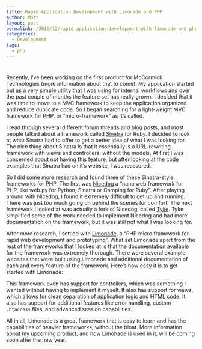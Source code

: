 ```yaml
---
title: Rapid Application Development with Limonade and PHP
author: Matt
layout: post
permalink: /2010/12/rapid-application-development-with-limonade-and-php/
categories:
  - Development
tags:
  - php
---
```

# 

Recently, I’ve been working on the first product for McCormick Technologies (more information about that to come). My application started out as a very simple utility that I was using for internal workflows and over the past couple of months the feature set has really grown. I decided that it was time to move to a MVC framework to keep the application organized and reduce duplicate code. So I began searching for a light-weight MVC framework for PHP, or “micro-framework” as it’s called.

I read through several different forum threads and blog posts, and most people talked about a framework called [Sinatra][1] for Ruby. I decided to look at what Sinatra had to offer to get a better idea of what I was looking for. The nice thing about Sinatra is that it essentially is a URL-rewriting framework with views and controllers, without the models. At first I was concerned about not having this feature, but after looking at the code examples that Sinatra had on it’s website, I was reassured.

 [1]: http://www.sinatrarb.com/

So I did some more research and found three of these Sinatra-style frameworks for PHP. The first was [Nicedog][2] a “nano web framework for PHP, like web.py for Python, Sinatra or Camping for Ruby”. After playing around with Nicedog, I found it extremely difficult to get up and running. There was just too much going on behind the scenes for comfort. The next framework I looked at was actually a fork of Nicedog, called [Tyke][3]. Tyke simplified some of the work needed to implement Nicedog and had more documentation on the framework, but it was still not what I was looking for.

 [2]: https://github.com/bastos/nicedog
 [3]: https://github.com/digitarald/tyke

After more research, I settled with [Limonade][4], a “PHP micro framework for rapid web development and prototyping”. What set Limonade apart from the rest of the frameworks that I looked at is that the documentation available for the framework was extremely thorough. There were several example websites that were built using Limonade and additional documentation of each and every feature of the framework. Here’s how easy it is to get started with Limonade:

 [4]: http://www.limonade-php.net/



This framework even has support for controllers, which was something I wanted without having to implement it myself. It also has support for views, which allows for clean separation of application logic and HTML code. It also has support for additional features like error handling, custom `.htaccess` files, and advanced session capabilities.

All in all, Limonade is a great framework that is easy to learn and has the capabilities of heavier frameworks, without the bloat. More information about my upcoming product, and how Limonade is used in it, will be coming soon after the new year.